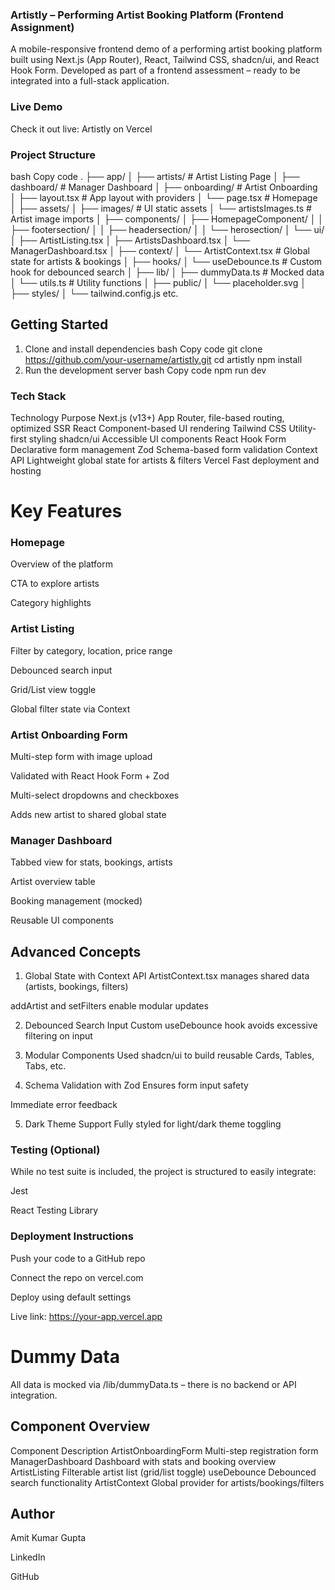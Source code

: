 ### Artistly – Performing Artist Booking Platform (Frontend Assignment)
A mobile-responsive frontend demo of a performing artist booking platform built using Next.js (App Router), React, Tailwind CSS, shadcn/ui, and React Hook Form.
Developed as part of a frontend assessment – ready to be integrated into a full-stack application.

### Live Demo
Check it out live: Artistly on Vercel

### Project Structure
bash
Copy code
.
├── app/
│   ├── artists/              # Artist Listing Page
│   ├── dashboard/            # Manager Dashboard
│   ├── onboarding/           # Artist Onboarding
│   ├── layout.tsx            # App layout with providers
│   └── page.tsx              # Homepage
│
├── assets/
│   ├── images/               # UI static assets
│   └── artistsImages.ts      # Artist image imports
│
├── components/
│   ├── HomepageComponent/
│   │   ├── footersection/
│   │   ├── headersection/
│   │   └── herosection/
│   └── ui/
│       ├── ArtistListing.tsx
│       ├── ArtistsDashboard.tsx
│       └── ManagerDashboard.tsx
│
├── context/
│   └── ArtistContext.tsx     # Global state for artists & bookings
│
├── hooks/
│   └── useDebounce.ts        # Custom hook for debounced search
│
├── lib/
│   ├── dummyData.ts          # Mocked data
│   └── utils.ts              # Utility functions
│
├── public/
│   └── placeholder.svg
│
├── styles/
│   └── tailwind.config.js etc.

## Getting Started
1. Clone and install dependencies
bash
Copy code
git clone https://github.com/your-username/artistly.git
cd artistly
npm install
2. Run the development server
bash
Copy code
npm run dev
### Tech Stack
Technology	Purpose
Next.js (v13+)	App Router, file-based routing, optimized SSR
React	Component-based UI rendering
Tailwind CSS	Utility-first styling
shadcn/ui	Accessible UI components
React Hook Form	Declarative form management
Zod	Schema-based form validation
Context API	Lightweight global state for artists & filters
Vercel	Fast deployment and hosting

# Key Features
### Homepage
Overview of the platform

CTA to explore artists

Category highlights

### Artist Listing
Filter by category, location, price range

Debounced search input

Grid/List view toggle

Global filter state via Context

### Artist Onboarding Form
Multi-step form with image upload

Validated with React Hook Form + Zod

Multi-select dropdowns and checkboxes

Adds new artist to shared global state

### Manager Dashboard
Tabbed view for stats, bookings, artists

Artist overview table

Booking management (mocked)

Reusable UI components

## Advanced Concepts
1. Global State with Context API
ArtistContext.tsx manages shared data (artists, bookings, filters)

addArtist and setFilters enable modular updates

2. Debounced Search Input
Custom useDebounce hook avoids excessive filtering on input

3. Modular Components
Used shadcn/ui to build reusable Cards, Tables, Tabs, etc.

4. Schema Validation with Zod
Ensures form input safety

Immediate error feedback

5. Dark Theme Support
Fully styled for light/dark theme toggling

### Testing (Optional)
While no test suite is included, the project is structured to easily integrate:

Jest

React Testing Library

### Deployment Instructions
Push your code to a GitHub repo

Connect the repo on vercel.com

Deploy using default settings

Live link: https://your-app.vercel.app

# Dummy Data
All data is mocked via /lib/dummyData.ts – there is no backend or API integration.

## Component Overview
Component	Description
ArtistOnboardingForm	Multi-step registration form
ManagerDashboard	Dashboard with stats and booking overview
ArtistListing	Filterable artist list (grid/list toggle)
useDebounce	Debounced search functionality
ArtistContext	Global provider for artists/bookings/filters

## Author
Amit Kumar Gupta

LinkedIn

GitHub

